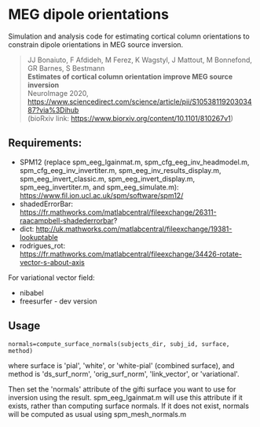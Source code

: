 MEG dipole orientations
=======================

Simulation and analysis code for estimating cortical column orientations to constrain dipole orientations in MEG source inversion.

> JJ Bonaiuto, F Afdideh, M Ferez, K Wagstyl, J Mattout, M Bonnefond, GR Barnes, S Bestmann<br>
> **Estimates of cortical column orientation improve MEG source inversion**<br>
> NeuroImage 2020, https://www.sciencedirect.com/science/article/pii/S1053811920303487?via%3Dihub<br>
> (bioRxiv link: https://www.biorxiv.org/content/10.1101/810267v1)

## Requirements:

* SPM12 (replace spm_eeg_lgainmat.m, spm_cfg_eeg_inv_headmodel.m, spm_cfg_eeg_inv_invertiter.m, spm_eeg_inv_results_display.m, spm_eeg_invert_classic.m, spm_eeg_invert_display.m, spm_eeg_invertiter.m, and spm_eeg_simulate.m): https://www.fil.ion.ucl.ac.uk/spm/software/spm12/
* shadedErrorBar: https://fr.mathworks.com/matlabcentral/fileexchange/26311-raacampbell-shadederrorbar?
* dict: http://uk.mathworks.com/matlabcentral/fileexchange/19381-lookuptable
* rodrigues_rot: https://fr.mathworks.com/matlabcentral/fileexchange/34426-rotate-vector-s-about-axis

For variational vector field:

* nibabel
* freesurfer - dev version


## Usage

    normals=compute_surface_normals(subjects_dir, subj_id, surface, method)
where surface is 'pial', 'white', or 'white-pial' (combined surface), and method is 'ds_surf_norm', 'orig_surf_norm', 'link_vector', or 'variational'.

Then set the 'normals' attribute of the gifti surface you want to use for inversion using the result. spm_eeg_lgainmat.m will use this attribute if it exists, rather than computing surface normals. If it does not exist, normals will be computed as usual using spm_mesh_normals.m
